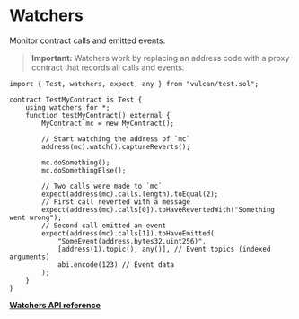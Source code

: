 # Watchers

Monitor contract calls and emitted events.

> **Important:**
> Watchers work by replacing an address code with a proxy contract that records all calls and events.
```solidity
import { Test, watchers, expect, any } from "vulcan/test.sol";

contract TestMyContract is Test {
    using watchers for *;
    function testMyContract() external {
        MyContract mc = new MyContract();

		// Start watching the address of `mc`
        address(mc).watch().captureReverts();

        mc.doSomething();
        mc.doSomethingElse();

		// Two calls were made to `mc`
        expect(address(mc).calls.length).toEqual(2);
		// First call reverted with a message
        expect(address(mc).calls[0]).toHaveRevertedWith("Something went wrong");
		// Second call emitted an event
        expect(address(mc).calls[1]).toHaveEmitted(
            "SomeEvent(address,bytes32,uint256)",
            [address(1).topic(), any()], // Event topics (indexed arguments)
            abi.encode(123) // Event data
        );
    }
}
```

[**Watchers API reference**](../reference/modules/watchers.md)
